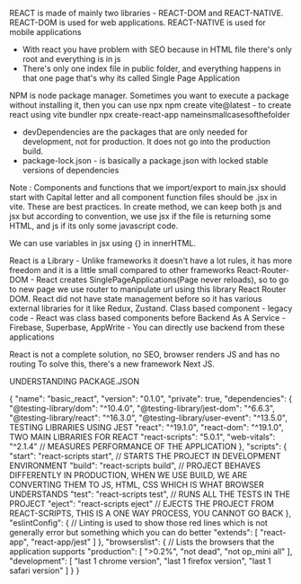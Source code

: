 REACT is made of mainly two libraries - REACT-DOM and REACT-NATIVE. REACT-DOM is used for web applications. REACT-NATIVE is used for mobile applications
- With react you have problem with SEO because in HTML file there's only root and everything is in js
- There's only one index file in public folder, and everything happens in that one page that's why its called Single Page Application
  
NPM is node package manager. Sometimes you want to execute a package without installing it, then you can use npx
npm create vite@latest - to create react using vite bundler
npx create-react-app nameinsmallcasesofthefolder 


- devDependencies are the packages that are only needed for development, not for production. It does not go into the production build.
- package-lock.json - is basically a package.json with locked stable versions of dependencies


Note : Components and functions that we import/export to main.jsx should start with Capital letter and all component function files should be .jsx in vite. These are best practices. In create method, we can keep both js and jsx but according to convention, we use jsx if the file is returning some HTML, and js if its only some javascript code.

We can use variables in jsx using {} in innerHTML.




React is a Library - Unlike frameworks it doesn't have a lot rules, it has more freedom and it is a little small compared to other frameworks
React-Router-DOM - React creates SinglePageApplications(Page never reloads), so to go to new page we use router to manipulate url using this library React Router DOM. 
React did not have state management before so it has various external libraries for it like Redux, Zustand. 
Class based component - legacy code - React was class based components before
Backend As A Service - Firebase, Superbase, AppWrite - You can directly use backend from these applications

React is not a complete solution, no SEO, browser renders JS and has no routing
To solve this, there's a new framework Next JS. 




UNDERSTANDING PACKAGE.JSON

{
  "name": "basic_react",
  "version": "0.1.0",
  "private": true,
  "dependencies": {
    "@testing-library/dom": "^10.4.0",
    "@testing-library/jest-dom": "^6.6.3",
    "@testing-library/react": "^16.3.0",
    "@testing-library/user-event": "^13.5.0", TESTING LIBRARIES USING JEST
    "react": "^19.1.0",
    "react-dom": "^19.1.0", TWO MAIN LIBRARIES FOR REACT
    "react-scripts": "5.0.1",
    "web-vitals": "^2.1.4"   // MEASURES PERFORMANCE OF THE APPLICATION
  },
  "scripts": {
    "start": "react-scripts start", // STARTS THE PROJECT IN DEVELOPMENT ENVIRONMENT
    "build": "react-scripts build", // PROJECT BEHAVES DIFFERENTLY IN PRODUCTION, WHEN WE USE BUILD, WE ARE CONVERTING THEM TO JS, HTML, CSS WHICH IS WHAT BROWSER UNDERSTANDS
    "test": "react-scripts test",   // RUNS ALL THE TESTS IN THE PROJECT
    "eject": "react-scripts eject" // EJECTS THE PROJECT FROM REACT-SCRIPTS, THIS IS A ONE WAY PROCESS, YOU CANNOT GO BACK 
  },
  "eslintConfig": { // Linting is used to show those red lines which is not generally error but something which you can do better
    "extends": [
      "react-app",
      "react-app/jest"
    ]
  },
  "browserslist": { // Lists the browsers that the application supports
    "production": [
      ">0.2%",
      "not dead",
      "not op_mini all"
    ],
    "development": [
      "last 1 chrome version",
      "last 1 firefox version",
      "last 1 safari version"
    ]
  }
}

